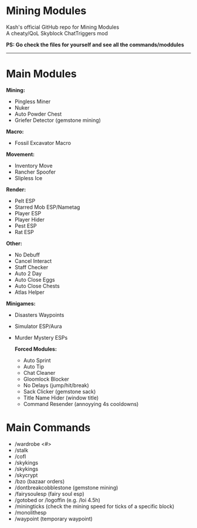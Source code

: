 # Mining Modules  
Kash's official GitHub repo for Mining Modules  
A cheaty/QoL Skyblock ChatTriggers mod

**PS: Go check the files for yourself and see all the commands/moddules**

---

# Main Modules

**Mining:**  
- Pingless Miner  
- Nuker  
- Auto Powder Chest  
- Griefer Detector (gemstone mining)

**Macro:**  
- Fossil Excavator Macro  

**Movement:**  
- Inventory Move  
- Rancher Spoofer  
- Slipless Ice 

**Render:**  
- Pelt ESP  
- Starred Mob ESP/Nametag
- Player ESP  
- Player Hider  
- Pest ESP  
- Rat ESP  
  
**Other:**  
- No Debuff
- Cancel Interact
- Staff Checker  
- Auto 2 Day
- Auto Close Eggs  
- Auto Close Chests  
- Atlas Helper  

**Minigames:**  
- Disasters Waypoints  
- Simulator ESP/Aura
- Murder Mystery ESPs

  **Forced Modules:**
  - Auto Sprint
  - Auto Tip
  - Chat Cleaner
  - Gloomlock Blocker
  - No Delays (jump/hit/break)
  - Sack Clicker (gemstone sack)
  - Title Name Hider (window title)
  - Command Resender (annoyying 4s cooldowns)
 
# Main Commands

- /wardrobe <#>
- /stalk
- /cofl
- /skykings
- /skykings
- /skycrypt
- /bzo (bazaar orders)
- /dontbreakcobblestone (gemstone mining)
- /fairysoulesp (fairy soul esp)
- /gotobed or /logoffin (e.g. /loi 4.5h)
- /miningticks (check the mining speed for ticks of a specific block)
- /monolithesp
- /waypoint (temporary waypoint)
